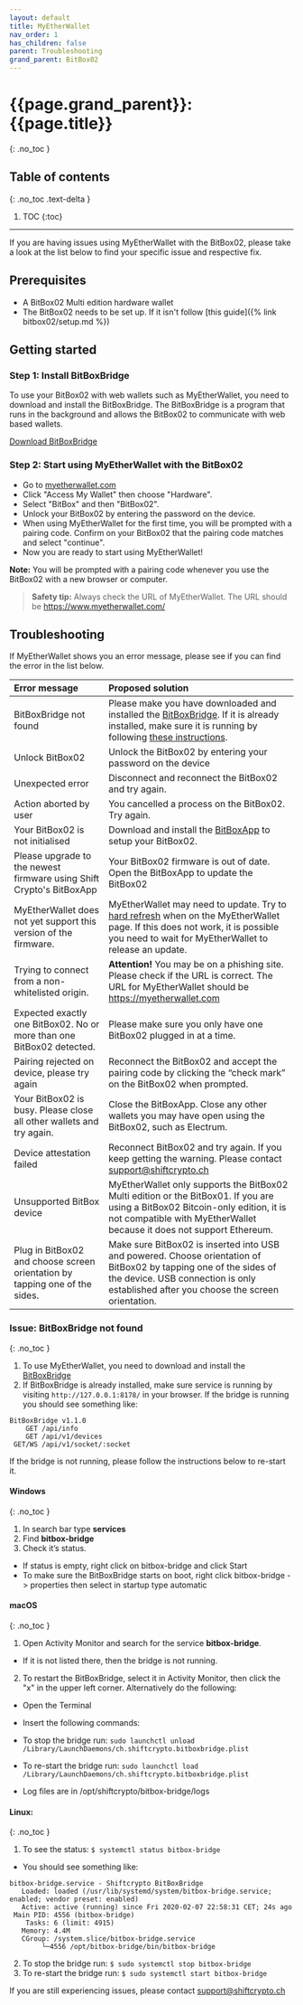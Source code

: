 ```yaml
---
layout: default
title: MyEtherWallet
nav_order: 1
has_children: false
parent: Troubleshooting
grand_parent: BitBox02
---
```


# {{page.grand_parent}}: {{page.title}}
{: .no_toc }

## Table of contents
{: .no_toc .text-delta }

1. TOC
{:toc}

---

If you are having issues using MyEtherWallet with the BitBox02, please take a look at the list below to find your specific issue and respective fix.

## Prerequisites
- A BitBox02 Multi edition hardware wallet
- The BitBox02 needs to be set up. If it isn't follow [this guide]({% link bitbox02/setup.md %})


## Getting started

### Step 1: Install BitBoxBridge
To use your BitBox02 with web wallets such as MyEtherWallet, you need to download and install the BitBoxBridge. The BitBoxBridge is a program that runs in the background and allows the BitBox02 to communicate with web based wallets.

[Download BitBoxBridge](https://shiftcrypto.ch/start/)

### Step 2: Start using MyEtherWallet with the BitBox02
- Go to [myetherwallet.com](https://www.myetherwallet.com/)
- Click "Access My Wallet" then choose "Hardware".
- Select "BitBox" and then "BitBox02".
- Unlock your BitBox02 by entering the password on the device.
- When using MyEtherWallet for the first time, you will be prompted with a pairing code. Confirm on your BitBox02 that the pairing code matches and select "continue".
- Now you are ready to start using MyEtherWallet!

**Note:** You will be prompted with a pairing code whenever you use the BitBox02 with a new browser or computer.


> **Safety tip:** Always check the URL of  MyEtherWallet. The URL should be https://www.myetherwallet.com/


## Troubleshooting
If MyEtherWallet shows you an error message, please see if you can find the error in the list below.

| Error message| Proposed solution |
|:-------------|:------------------|
| BitBoxBridge not found | Please make you have downloaded and installed the [BitBoxBridge](https://shiftcrypto.ch/start/). If it is already installed, make sure it is running by following [these instructions](https://guides.shiftcrypto.ch/bitbox02/Troubleshooting/mew_troubleshooting/#issue-bitboxbridge-not-found).|
| Unlock BitBox02  | Unlock the BitBox02 by entering your password on the device|
| Unexpected error | Disconnect and reconnect the BitBox02 and try again.  |
| Action aborted by user  | You cancelled a process on the BitBox02. Try again.  |
| Your BitBox02 is not initialised | Download and install the [BitBoxApp](https://shiftcrypto.ch/start/) to setup your BitBox02.|
| Please upgrade to the newest firmware using Shift Crypto's BitBoxApp| Your BitBox02 firmware is out of date. Open the BitBoxApp to update the BitBox02 |
| MyEtherWallet does not yet support this version of the firmware. | MyEtherWallet may need to update. Try to [hard refresh](https://fabricdigital.co.nz/blog/how-to-hard-refresh-your-browser-and-clear-cache) when on the MyEtherWallet page. If this does not work, it is possible you need to wait for MyEtherWallet to release an update. |
| Trying to connect from a non-whitelisted origin. |**Attention!** You may be on a phishing site. Please check if the URL is correct. The URL for MyEtherWallet should be https://myetherwallet.com |
| Expected exactly one BitBox02. No or more than one BitBox02 detected. | Please make sure you only have one BitBox02 plugged in at a time. |
| Pairing rejected on device, please try again | Reconnect the BitBox02 and accept the pairing code by clicking the “check mark” on the BitBox02 when prompted. |
| Your BitBox02 is busy. Please close all other wallets and try again. | Close the BitBoxApp. Close any other wallets you may have open using the BitBox02, such as Electrum. |
| Device attestation failed | Reconnect BitBox02 and try again. If you keep getting the warning. Please contact support@shiftcrypto.ch |
| Unsupported BitBox device | MyEtherWallet only supports the BitBox02 Multi edition or the BitBox01. If you are using a BitBox02 Bitcoin-only edition, it is not compatible with MyEtherWallet because it does not support Ethereum. |
| Plug in BitBox02 and choose screen orientation by tapping one of the sides. | Make sure BitBox02 is inserted into USB and powered. Choose orientation of BitBox02 by tapping one of the sides of the device. USB connection is only established after you choose the screen orientation. |

### Issue: BitBoxBridge not found
{: .no_toc }

1. To use MyEtherWallet, you need to download and install the [BitBoxBridge](https://shiftcrypto.ch/start/)
2. If BitBoxBridge is already installed, make sure service is running by visiting    `http://127.0.0.1:8178/` in your browser.
If the bridge is running you should see something like:
```
BitBoxBridge v1.1.0
    GET /api/info
    GET /api/v1/devices
 GET/WS /api/v1/socket/:socket
 ```
 If the bridge is not running, please follow the instructions below to re-start it.

#### Windows
{: .no_toc }

1. In search bar type **services**
2. Find **bitbox-bridge**
3. Check it’s status.

- If status is empty, right click on bitbox-bridge and click Start
- To make sure the BitBoxBridge starts on boot, right click bitbox-bridge -> properties then select in startup type automatic

#### macOS
{: .no_toc }

1. Open Activity Monitor and search for the service **bitbox-bridge**.
  - If it is not listed there, then the bridge is not running.
2. To restart the BitBoxBridge, select it in Activity Monitor, then click the "x" in the upper left corner. Alternatively do the following:
  -	Open the Terminal
  -	Insert the following commands:
  - To stop the bridge run: `sudo launchctl unload /Library/LaunchDaemons/ch.shiftcrypto.bitboxbridge.plist`
  - To re-start the bridge run: `sudo launchctl load /Library/LaunchDaemons/ch.shiftcrypto.bitboxbridge.plist`


- Log files are in /opt/shiftcrypto/bitbox-bridge/logs

#### Linux:
{: .no_toc }

1. To see the status: `$ systemctl status bitbox-bridge`
- You should see something like:
```
bitbox-bridge.service - Shiftcrypto BitBoxBridge
   Loaded: loaded (/usr/lib/systemd/system/bitbox-bridge.service; enabled; vendor preset: enabled)
   Active: active (running) since Fri 2020-02-07 22:58:31 CET; 24s ago
 Main PID: 4556 (bitbox-bridge)
	Tasks: 6 (limit: 4915)
   Memory: 4.4M
   CGroup: /system.slice/bitbox-bridge.service
       	└─4556 /opt/bitbox-bridge/bin/bitbox-bridge
```
2. To stop the bridge run: `$ sudo systemctl stop bitbox-bridge`
3. To re-start the bridge run: `$ sudo systemctl start bitbox-bridge`






If you are still experiencing issues, please contact support@shiftcrypto.ch
